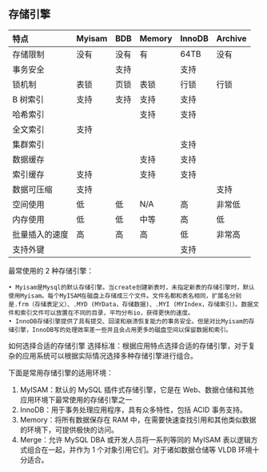 ## 存储引擎

| 特点           | Myisam | BDB  | Memory | InnoDB | Archive |
| :------------- | :----- | :--- | :----- | :----- | :------ |
| 存储限制       | 没有   | 没有 | 有     | 64TB   | 没有    |
| 事务安全       |        | 支持 |        | 支持   |         |
| 锁机制         | 表锁   | 页锁 | 表锁   | 行锁   | 行锁    |
| B 树索引       | 支持   | 支持 | 支持   | 支持   |         |
| 哈希索引       |        |      | 支持   | 支持   |         |
| 全文索引       | 支持   |      |        |        |         |
| 集群索引       |        |      |        | 支持   |         |
| 数据缓存       |        |      | 支持   | 支持   |         |
| 索引缓存       | 支持   |      | 支持   | 支持   |         |
| 数据可压缩     | 支持   |      |        |        | 支持    |
| 空间使用       | 低     | 低   | N/A    | 高     | 非常低  |
| 内存使用       | 低     | 低   | 中等   | 高     | 低      |
| 批量插入的速度 | 高     | 高   | 高     | 低     | 非常高  |
| 支持外键       |        |      |        | 支持   |         |

最常使用的 2 种存储引擎：

    • Myisam是Mysql的默认存储引擎。当create创建新表时，未指定新表的存储引擎时，默认使用Myisam。每个MyISAM在磁盘上存储成三个文件。文件名都和表名相同，扩展名分别是.frm（存储表定义）、.MYD (MYData，存储数据)、.MYI (MYIndex，存储索引)。数据文件和索引文件可以放置在不同的目录，平均分布io，获得更快的速度。
    • InnoDB存储引擎提供了具有提交、回滚和崩溃恢复能力的事务安全。但是对比Myisam的存储引擎，InnoDB写的处理效率差一些并且会占用更多的磁盘空间以保留数据和索引。

如何选择合适的存储引擎
选择标准：根据应用特点选择合适的存储引擎，对于复杂的应用系统可以根据实际情况选择多种存储引擎进行组合。

下面是常用存储引擎的适用环境：

1. MyISAM：默认的 MySQL 插件式存储引擎，它是在 Web、数据仓储和其他应用环境下最常使用的存储引擎之一
2. InnoDB：用于事务处理应用程序，具有众多特性，包括 ACID 事务支持。
3. Memory：将所有数据保存在 RAM 中，在需要快速查找引用和其他类似数据的环境下，可提供极快的访问。
4. Merge：允许 MySQL DBA 或开发人员将一系列等同的 MyISAM 表以逻辑方式组合在一起，并作为 1 个对象引用它们。对于诸如数据仓储等 VLDB 环境十分适合。
